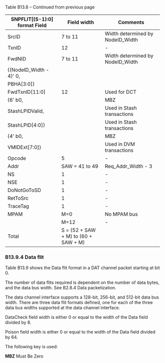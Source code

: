 Table B13.8 – Continued from previous page

<!-- MERGE table -->

| SNPFLIT[(S-1):0] format Field | Field width                          | Comments                          |
|-------------------------------|--------------------------------------|-----------------------------------|
| SrcID                         | 7 to 11                              | Width determined by NodeID\_Width |
| TxnID                         | 12                                   | -                                 |
| FwdNID                        | 7 to 11                              | Width determined by NodeID\_Width |
| {(NodeID\_Width - 4)' 0,      |                                      |                                   |
| PBHA[3:0]}                    |                                      |                                   |
| FwdTxnID[11:0]                | 12                                   | Used for DCT                      |
| {6' b0,                       |                                      | MBZ                               |
| StashLPIDValid,               |                                      | Used in Stash transactions        |
| StashLPID[4:0]}               |                                      | Used in Stash transactions        |
| {4' b0,                       |                                      | MBZ                               |
| VMIDExt[7:0]}                 |                                      | Used in DVM transactions          |
| Opcode                        | 5                                    | -                                 |
| Addr                          | SAW = 41 to 49                       | Req\_Addr\_Width - 3              |
| NS                            | 1                                    | -                                 |
| NSE                           | 1                                    | -                                 |
| DoNotGoToSD                   | 1                                    | -                                 |
| RetToSrc                      | 1                                    | -                                 |
| TraceTag                      | 1                                    | -                                 |
| MPAM                          | M=0                                  | No MPAM bus                       |
|                               | M=12                                 | -                                 |
| Total                         | S = (52 + SAW + M) to (60 + SAW + M) |                                   |

### B13.9.4 Data flit

Table B13.9 shows the Data flit format in a DAT channel packet starting at bit 0.

The number of data flits required is dependent on the number of data bytes, and the data bus width. See B2.8.4 Data packetization.

The data channel interface supports a 128-bit, 256-bit, and 512-bit data bus width. There are three data flit formats defined, one for each of the three data bus widths supported at the data channel interface.

DataCheck field width is either 0 or equal to the width of the Data field divided by 8.

Poison field width is either 0 or equal to the width of the Data field divided by 64.

The following key is used:

**MBZ** Must Be Zero